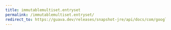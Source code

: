 ```yaml
---
title: immutablemultiset.entryset
permalink: /immutablemultiset.entryset/
redirect_to: https://guava.dev/releases/snapshot-jre/api/docs/com/google/common/collect/ImmutableMultiset.html#entrySet--
---
```

